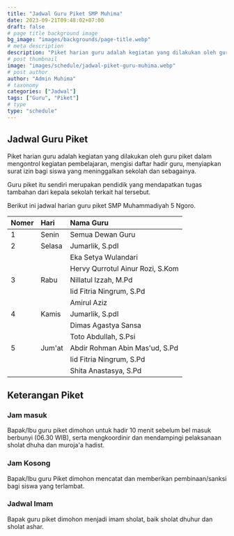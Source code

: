 ```yaml
---
title: "Jadwal Guru Piket SMP Muhima"
date: 2023-09-21T09:48:02+07:00
draft: false
# page title background image
bg_image: "images/backgrounds/page-title.webp"
# meta description
description: "Piket harian guru adalah kegiatan yang dilakukan oleh guru piket dalam mengontrol kegiatan pembelajaran."
# post thumbnail
image: "images/schedule/jadwal-piket-guru-muhima.webp"
# post author
author: "Admin Muhima"
# taxonomy
categories: ["Jadwal"]
tags: ["Guru", "Piket"]
# type
type: "schedule"
---
```


## Jadwal Guru Piket

Piket harian guru adalah kegiatan yang dilakukan oleh guru piket dalam mengontrol kegiatan pembelajaran, mengisi daftar hadir guru, menyiapkan surat izin bagi siswa yang meninggalkan sekolah dan sebagainya.

Guru piket itu sendiri merupakan pendidik yang mendapatkan tugas tambahan dari kepala sekolah terkait hal tersebut.

Berikut ini jadwal harian guru piket SMP Muhammadiyah 5 Ngoro.

| Nomer | Hari   | Nama Guru                        |
|:------|:-------|:---------------------------------|
| 1     | Senin  | Semua Dewan Guru                 |
| 2     | Selasa | Jumarlik, S.pdI                  |
|       |        | Eka Setya Wulandari              |
|       |        | Hervy Qurrotul Ainur Rozi, S.Kom |
| 3     | Rabu   | Nillatul Izzah, M.Pd             |
|       |        | Iid Fitria Ningrum, S.Pd         |
|       |        | Amirul Aziz                      |
| 4     | Kamis  | Jumarlik, S.pdI                  |
|       |        | Dimas Agastya Sansa              |
|       |        | Toto Abdullah, S.Psi             |
| 5     | Jum'at | Abdir Rohman Abin Mas'ud, S.Pd   |
|       |        | Iid Fitria Ningrum, S.Pd         |
|       |        | Shita Anastasya, S.Pd            |

## Keterangan Piket

### Jam masuk

Bapak/Ibu guru piket dimohon untuk hadir 10 menit sebelum bel masuk berbunyi (06.30 WIB), serta mengkoordinir dan mendampingi pelaksanaan sholat dhuha dan muroja'a hadist.

### Jam Kosong

Bapak/Ibu guru Piket dimohon mencatat dan memberikan pembinaan/sanksi bagi siswa yang terlambat.

### Jadwal Imam

Bapak guru piket dimohon menjadi imam sholat, baik sholat dhuhur dan sholat ashar.